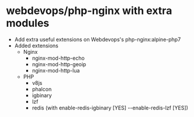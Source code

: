 # webdevops/php-nginx with extra modules
- Add extra useful extensions on Webdevops's php-nginx:alpine-php7
- Added extensions
    - Nginx
        - nginx-mod-http-echo
        - nginx-mod-http-geoip
        - nginx-mod-http-lua
    - PHP
        - v8js
        - phalcon
        - igbinary
        - lzf
        - redis (with enable-redis-igbinary [YES] --enable-redis-lzf [YES])

